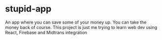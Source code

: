 # stupid-app
An app where you can save some of your money up. You can take the money back of course. This project is just me trying to learn web dev using React, Firebase and Midtrans integration
